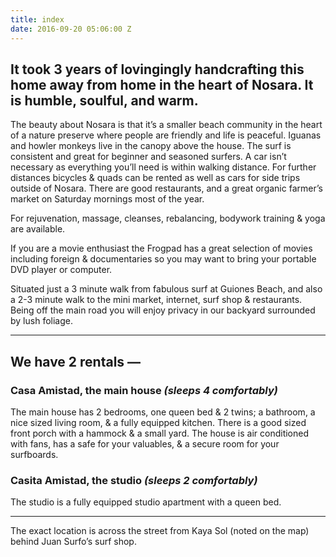 ```yaml
---
title: index
date: 2016-09-20 05:06:00 Z
---
```


## It took 3 years of lovingingly handcrafting this home away from home in the heart of Nosara. It is humble, soulful, and warm.

The beauty about Nosara is that it’s a smaller beach community in the heart of a nature preserve where people are friendly and life is peaceful. Iguanas and howler monkeys live in the canopy above the house. The surf is consistent and great for beginner and seasoned surfers. A car isn’t necessary as everything you’ll need is within walking distance. For further distances bicycles & quads can be rented as well as cars for side trips outside of Nosara. There are good restaurants, and a great organic farmer’s market on Saturday mornings most of the year.

For rejuvenation, massage, cleanses, rebalancing, bodywork training & yoga are available.

If you are a movie enthusiast the Frogpad has a great selection of movies including foreign & documentaries so you may want to bring your portable DVD player or computer.

Situated just a 3 minute walk from fabulous surf at Guiones Beach, and also a 2-3 minute walk to the mini market, internet, surf shop & restaurants. Being off the main road you will enjoy privacy in our backyard surrounded by lush foliage.

---

## We have 2 rentals —

### Casa Amistad, the main house *(sleeps 4 comfortably)*

The main house has 2 bedrooms, one queen bed & 2 twins; a bathroom, a nice sized living room, & a fully equipped kitchen. There is a good sized front porch with a hammock & a small yard. The house is air conditioned with fans, has a safe for your valuables, & a secure room for your surfboards.

### Casita Amistad, the studio *(sleeps 2 comfortably)*

The studio is a fully equipped studio apartment with a queen bed.

---

The exact location is across the street from Kaya Sol (noted on the map) behind Juan Surfo’s surf shop.